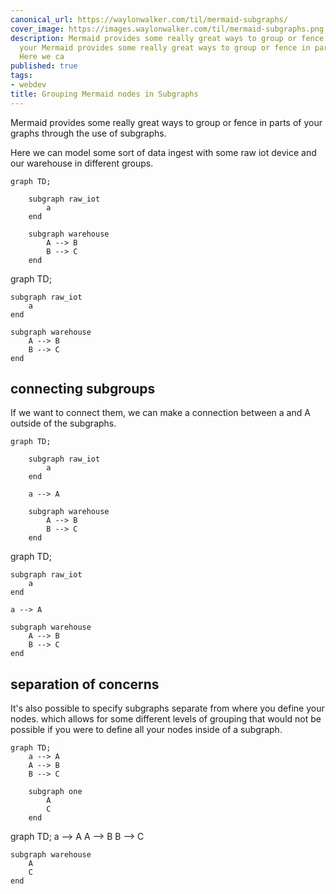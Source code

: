 ```yaml
---
canonical_url: https://waylonwalker.com/til/mermaid-subgraphs/
cover_image: https://images.waylonwalker.com/til/mermaid-subgraphs.png
description: Mermaid provides some really great ways to group or fence in parts of
  your Mermaid provides some really great ways to group or fence in parts of your
  Here we ca
published: true
tags:
- webdev
title: Grouping Mermaid nodes in Subgraphs
---
```


Mermaid provides some really great ways to group or fence in parts of your graphs through the use of subgraphs.

Here we can model some sort of data ingest with some raw iot device and our warehouse in different groups.

```
graph TD;

    subgraph raw_iot
        a
    end

    subgraph warehouse
        A --> B
        B --> C
    end
```
<script src='https://unpkg.com/mermaid@8.1.0/dist/mermaid.min.js'></script>
<div class='mermaid'>
graph TD;

    subgraph raw_iot
        a
    end

    subgraph warehouse
        A --> B
        B --> C
    end
</div>

## connecting subgroups

If we want to connect them, we can make a connection between a and A outside of the subgraphs.

```
graph TD;

    subgraph raw_iot
        a
    end

    a --> A

    subgraph warehouse
        A --> B
        B --> C
    end
```
<script src='https://unpkg.com/mermaid@8.1.0/dist/mermaid.min.js'></script>
<div class='mermaid'>
graph TD;

    subgraph raw_iot
        a
    end

    a --> A

    subgraph warehouse
        A --> B
        B --> C
    end
</div>

## separation of concerns

It's also possible to specify subgraphs separate from where you define your nodes. which allows for some different levels of grouping that would not be possible if you were to define all your nodes inside of a subgraph.

```
graph TD;
    a --> A
    A --> B
    B --> C

    subgraph one
        A
        C
    end
```


<div class='mermaid'>
graph TD;
    a --> A
    A --> B
    B --> C

    subgraph warehouse
        A
        C
    end
</div>